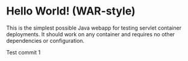 Hello World! (WAR-style)
===============

This is the simplest possible Java webapp for testing servlet container deployments.  It should work on any container and requires no other dependencies or configuration.

Test commit 1
